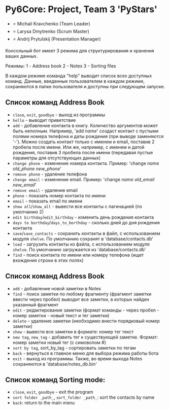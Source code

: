 # Py6Core: Project, Team 3 'PyStars'

<!-- Team -->

- :star: Michail Kravchenko (Team Leader)
- :star: Larysa Dmytrenko (Scrum Master)
- :star: Andrij Prytulskij (Presentation Manager)

<!-- ABOUT THE PROJECT -->

Консольный бот имеет 3 режима для структурирования и хранения ваших данных.

Режимы:
1 - Address book
2 - Notes
3 - Sorting files

В каждом режиме команда "help" выводит список всех доступных команд.
Данные, введенные пользователем в каждом режиме, сохраняются в папке пользователя и доступны при следующем запуске.

## Список команд Address Book

- `close`, `exit`, `goodbye` - выход из программы
- `hello` - выводит приветствие
- `add` - добавление контакта в книгу. Количество аргументов может быть неполным. Например, 'add _name_' создаст контакт с пустыми полями номера телефона и даты рождения (при выводе заменяются '-'). Можно создать контакт только с именем и email, поставив 2 пробела после имени. Или же, например, с именем и датой рождения, поставив 3 пробела после имени (передавая пустые параметры для отсутствующих данных)
- `change phone` - изменение номера контакта. Пример: 'change _name_ _old_phone_ _new_phone_'
- `remove phone` - удаление телефона
- `change email` - изменение email. Пример: 'change _name_ _old_email_ _new_email_'
- `remove email` - удаление email
- `phone` - показать номер контакта по имени
- `email` - показать email по имени
- `show all`/`show_all` - вывести все контакты с пагинацией (по умолчанию 2)
- `edit birthday`/`edit_birthday` - изменить день рождения контакта
- `days to borthday`/`days_to_borthday` - сколько дней до дня рождения контакта
- `save`/`save_contacts` - сохранить контакты в файл, с использованием модуля `shelve`. По умолчанию сохранят в 'database/contacts.db'
- `load` - загрузить контакты из файла, с использованием модуля `shelve`. По умолчанию загружается из 'database/contacts.db'
- `find` - поиск контакта по имени или номеру телефона (ищет вхождения строки в этих полях)

## Список команд Address Book
- `add` - добавление новой заметки в Notes
- `find` - поиск заметки по любому фрагменту (фрагмент заметки ввести через пробел) выводит все заметки, в которых найден указанный фрагмент
- `edit` - редактирование заметки (формат команды - через пробел - номер заметки - новый текст и тег заметки)
- `delete` - удаление заметки (необходимо внести порядковый номер заметки)
- `show` - вывести все заметки в формате: номер тег текст
- `new tag`, `new_tag` - добавить тег к существующей заметке. Формат: номер заметки новый тег (с симоволом #)
- `sort by tag`, sort_by_tag - сортировать заметки по тегам
- `back` - вернуться в главное меню для выбора режима работы бота
- `exit` - выход из программы. Также, во время выхода Notes сохраняются в 'database/notes_db.bin'

## Список команд Sorting mode:
- `close`, `exit`, `goodbye` - exit the program
- `sort folder _path_`, `sort_folder _path_`: sort the contacts by name
- `back`: return to the main menu